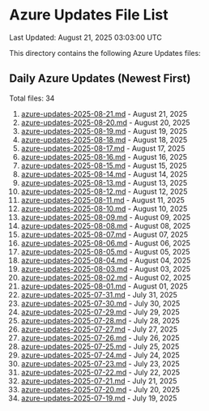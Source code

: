 # Azure Updates File List

Last Updated: August 21, 2025 03:03:00 UTC

This directory contains the following Azure Updates files:

## Daily Azure Updates (Newest First)

Total files: 34

1. [azure-updates-2025-08-21.md](./azure-updates-2025-08-21.md) - August 21, 2025
2. [azure-updates-2025-08-20.md](./azure-updates-2025-08-20.md) - August 20, 2025
3. [azure-updates-2025-08-19.md](./azure-updates-2025-08-19.md) - August 19, 2025
4. [azure-updates-2025-08-18.md](./azure-updates-2025-08-18.md) - August 18, 2025
5. [azure-updates-2025-08-17.md](./azure-updates-2025-08-17.md) - August 17, 2025
6. [azure-updates-2025-08-16.md](./azure-updates-2025-08-16.md) - August 16, 2025
7. [azure-updates-2025-08-15.md](./azure-updates-2025-08-15.md) - August 15, 2025
8. [azure-updates-2025-08-14.md](./azure-updates-2025-08-14.md) - August 14, 2025
9. [azure-updates-2025-08-13.md](./azure-updates-2025-08-13.md) - August 13, 2025
10. [azure-updates-2025-08-12.md](./azure-updates-2025-08-12.md) - August 12, 2025
11. [azure-updates-2025-08-11.md](./azure-updates-2025-08-11.md) - August 11, 2025
12. [azure-updates-2025-08-10.md](./azure-updates-2025-08-10.md) - August 10, 2025
13. [azure-updates-2025-08-09.md](./azure-updates-2025-08-09.md) - August 09, 2025
14. [azure-updates-2025-08-08.md](./azure-updates-2025-08-08.md) - August 08, 2025
15. [azure-updates-2025-08-07.md](./azure-updates-2025-08-07.md) - August 07, 2025
16. [azure-updates-2025-08-06.md](./azure-updates-2025-08-06.md) - August 06, 2025
17. [azure-updates-2025-08-05.md](./azure-updates-2025-08-05.md) - August 05, 2025
18. [azure-updates-2025-08-04.md](./azure-updates-2025-08-04.md) - August 04, 2025
19. [azure-updates-2025-08-03.md](./azure-updates-2025-08-03.md) - August 03, 2025
20. [azure-updates-2025-08-02.md](./azure-updates-2025-08-02.md) - August 02, 2025
21. [azure-updates-2025-08-01.md](./azure-updates-2025-08-01.md) - August 01, 2025
22. [azure-updates-2025-07-31.md](./azure-updates-2025-07-31.md) - July 31, 2025
23. [azure-updates-2025-07-30.md](./azure-updates-2025-07-30.md) - July 30, 2025
24. [azure-updates-2025-07-29.md](./azure-updates-2025-07-29.md) - July 29, 2025
25. [azure-updates-2025-07-28.md](./azure-updates-2025-07-28.md) - July 28, 2025
26. [azure-updates-2025-07-27.md](./azure-updates-2025-07-27.md) - July 27, 2025
27. [azure-updates-2025-07-26.md](./azure-updates-2025-07-26.md) - July 26, 2025
28. [azure-updates-2025-07-25.md](./azure-updates-2025-07-25.md) - July 25, 2025
29. [azure-updates-2025-07-24.md](./azure-updates-2025-07-24.md) - July 24, 2025
30. [azure-updates-2025-07-23.md](./azure-updates-2025-07-23.md) - July 23, 2025
31. [azure-updates-2025-07-22.md](./azure-updates-2025-07-22.md) - July 22, 2025
32. [azure-updates-2025-07-21.md](./azure-updates-2025-07-21.md) - July 21, 2025
33. [azure-updates-2025-07-20.md](./azure-updates-2025-07-20.md) - July 20, 2025
34. [azure-updates-2025-07-19.md](./azure-updates-2025-07-19.md) - July 19, 2025
